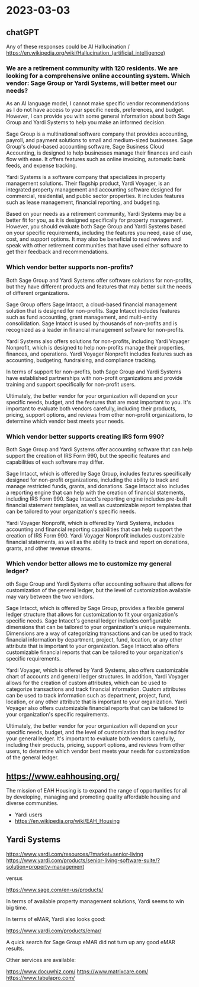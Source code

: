 # 2023-03-03

## chatGPT

Any of these responses could be AI Hallucination  / https://en.wikipedia.org/wiki/Hallucination_(artificial_intelligence)

### We are a retirement community with 120 residents. We are looking for a comprehensive online accounting system. Which vendor: Sage Group or Yardi Systems, will better meet our needs?

As an AI language model, I cannot make specific vendor recommendations as I do not have access to your specific needs, preferences, and budget. However, I can provide you with some general information about both Sage Group and Yardi Systems to help you make an informed decision.

Sage Group is a multinational software company that provides accounting, payroll, and payment solutions to small and medium-sized businesses. Sage Group's cloud-based accounting software, Sage Business Cloud Accounting, is designed to help businesses manage their finances and cash flow with ease. It offers features such as online invoicing, automatic bank feeds, and expense tracking.

Yardi Systems is a software company that specializes in property management solutions. Their flagship product, Yardi Voyager, is an integrated property management and accounting software designed for commercial, residential, and public sector properties. It includes features such as lease management, financial reporting, and budgeting.

Based on your needs as a retirement community, Yardi Systems may be a better fit for you, as it is designed specifically for property management. However, you should evaluate both Sage Group and Yardi Systems based on your specific requirements, including the features you need, ease of use, cost, and support options. It may also be beneficial to read reviews and speak with other retirement communities that have used either software to get their feedback and recommendations.

### Which vendor better supports non-profits?

Both Sage Group and Yardi Systems offer software solutions for non-profits, but they have different products and features that may better suit the needs of different organizations.

Sage Group offers Sage Intacct, a cloud-based financial management solution that is designed for non-profits. Sage Intacct includes features such as fund accounting, grant management, and multi-entity consolidation. Sage Intacct is used by thousands of non-profits and is recognized as a leader in financial management software for non-profits.

Yardi Systems also offers solutions for non-profits, including Yardi Voyager Nonprofit, which is designed to help non-profits manage their properties, finances, and operations. Yardi Voyager Nonprofit includes features such as accounting, budgeting, fundraising, and compliance tracking.

In terms of support for non-profits, both Sage Group and Yardi Systems have established partnerships with non-profit organizations and provide training and support specifically for non-profit users.

Ultimately, the better vendor for your organization will depend on your specific needs, budget, and the features that are most important to you. It's important to evaluate both vendors carefully, including their products, pricing, support options, and reviews from other non-profit organizations, to determine which vendor best meets your needs.

### Which vendor better supports creating IRS form 990?

Both Sage Group and Yardi Systems offer accounting software that can help support the creation of IRS Form 990, but the specific features and capabilities of each software may differ.

Sage Intacct, which is offered by Sage Group, includes features specifically designed for non-profit organizations, including the ability to track and manage restricted funds, grants, and donations. Sage Intacct also includes a reporting engine that can help with the creation of financial statements, including IRS Form 990. Sage Intacct's reporting engine includes pre-built financial statement templates, as well as customizable report templates that can be tailored to your organization's specific needs.

Yardi Voyager Nonprofit, which is offered by Yardi Systems, includes accounting and financial reporting capabilities that can help support the creation of IRS Form 990. Yardi Voyager Nonprofit includes customizable financial statements, as well as the ability to track and report on donations, grants, and other revenue streams.

### Which vendor better allows me to customize my general ledger?

oth Sage Group and Yardi Systems offer accounting software that allows for customization of the general ledger, but the level of customization available may vary between the two vendors.

Sage Intacct, which is offered by Sage Group, provides a flexible general ledger structure that allows for customization to fit your organization's specific needs. Sage Intacct's general ledger includes configurable dimensions that can be tailored to your organization's unique requirements. Dimensions are a way of categorizing transactions and can be used to track financial information by department, project, fund, location, or any other attribute that is important to your organization. Sage Intacct also offers customizable financial reports that can be tailored to your organization's specific requirements.

Yardi Voyager, which is offered by Yardi Systems, also offers customizable chart of accounts and general ledger structures. In addition, Yardi Voyager allows for the creation of custom attributes, which can be used to categorize transactions and track financial information. Custom attributes can be used to track information such as department, project, fund, location, or any other attribute that is important to your organization. Yardi Voyager also offers customizable financial reports that can be tailored to your organization's specific requirements.

Ultimately, the better vendor for your organization will depend on your specific needs, budget, and the level of customization that is required for your general ledger. It's important to evaluate both vendors carefully, including their products, pricing, support options, and reviews from other users, to determine which vendor best meets your needs for customization of the general ledger.


## https://www.eahhousing.org/

The mission of EAH Housing is to expand the range of opportunities for all by developing, managing and promoting quality affordable housing and diverse communities.

* Yardi users
* https://en.wikipedia.org/wiki/EAH_Housing


## Yardi Systems

https://www.yardi.com/resources/?market=senior-living
https://www.yardi.com/products/senior-living-software-suite/?solution=property-management

versus

https://www.sage.com/en-us/products/

In terms of available property management solutions, Yardi seems to win big time.

In terms of eMAR, Yardi also looks good:

https://www.yardi.com/products/emar/

A quick search for Sage Group eMAR did not turn up any good eMAR results.

Other services are available:

https://www.docuwhiz.com/
https://www.matrixcare.com/
https://www.tabulapro.com/
